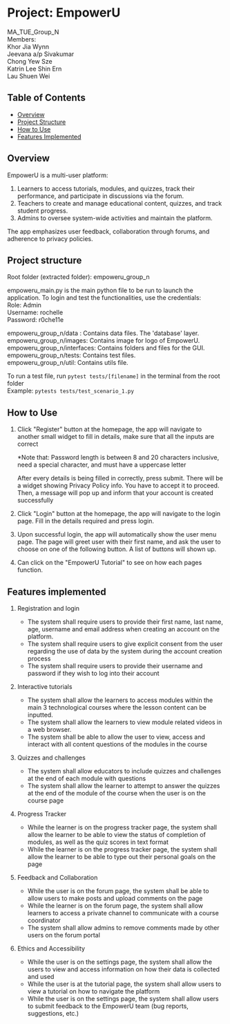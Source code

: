 # Project: EmpowerU

MA_TUE_Group_N<br>
Members:<br>
Khor Jia Wynn <br>
Jeevana a/p Sivakumar<br>
Chong Yew Sze<br>
Katrin Lee Shin Ern<br>
Lau Shuen Wei<br>

## Table of Contents

- [Overview](#overview)
- [Project Structure](#project-structure)
- [How to Use](#how-to-use)
- [Features Implemented](#features-implemented)

## Overview

EmpowerU is a multi-user platform:

1. Learners to access tutorials, modules, and quizzes, track their performance, and participate in discussions via the forum.
2. Teachers to create and manage educational content, quizzes, and track student progress.
3. Admins to oversee system-wide activities and maintain the platform.

The app emphasizes user feedback, collaboration through forums, and adherence to privacy policies.

## Project structure

Root folder (extracted folder): empoweru_group_n

empoweru_main.py is the main python file to be run to launch the application. To login and test the functionalities, use the credentials: <br>
Role: Admin <br>
Username: rochelle <br>
Password: r0che11e

empoweru_group_n/data : Contains data files. The 'database' layer.<br>
empoweru_group_n/images: Contains image for logo of EmpowerU.<br>
empoweru_group_n/interfaces: Contains folders and files for the GUI.<br>
empoweru_group_n/tests: Contains test files.<br>
empoweru_group_n/util: Contains utils file.<br>

To run a test file, run `pytest tests/[filename]` in the terminal from the root folder<br>
Example:
`pytests tests/test_scenario_1.py`

## How to Use

1. Click "Register" button at the homepage, the app will navigate to another small widget to fill in details, make sure that all the inputs are correct

   \*Note that: Password length is between 8 and 20 characters inclusive, need a special character, and must have a uppercase letter

   After every details is being filled in correctly, press submit.
   There will be a widget showing Privacy Policy info. You have to accept it to proceed.
   Then, a message will pop up and inform that your account is created successfully

2. Click "Login" button at the homepage, the app will navigate to the login page. Fill in the details required and press login.
3. Upon successful login, the app will automatically show the user menu page. The page will greet user with their first name, and ask the user to choose on one of the following button. A list of buttons will shown up.
4. Can click on the "EmpowerU Tutorial" to see on how each pages function.

## Features implemented

1. Registration and login

   - The system shall require users to provide their first name, last name, age, username and email address when creating an account on the platform.
   - The system shall require users to give explicit consent from the user regarding the use of data by the system during the account creation process
   - The system shall require users to provide their username and password if they wish to log into their account

2. Interactive tutorials

   - The system shall allow the learners to access modules within the main 3 technological courses where the lesson content can be inputted.
   - The system shall allow the learners to view module related videos in a web browser.
   - The system shall be able to allow the user to view, access and interact with all content questions of the modules in the course

3. Quizzes and challenges

   - The system shall allow educators to include quizzes and challenges at the end of each module with questions
   - The system shall allow the learner to attempt to answer the quizzes at the end of the module of the course when the user is on the course page

4. Progress Tracker

   - While the learner is on the progress tracker page, the system shall allow the learner to be able to view the status of completion of modules, as well as the quiz scores in text format
   - While the learner is on the progress tracker page, the system shall allow the learner to be able to type out their personal goals on the page

5. Feedback and Collaboration

   - While the user is on the forum page, the system shall be able to allow users to make posts and upload comments on the page
   - While the learner is on the forum page, the system shall allow learners to access a private channel to communicate with a course coordinator
   - The system shall allow admins to remove comments made by other users on the forum portal

6. Ethics and Accessibility
   - While the user is on the settings page, the system shall allow the users to view and access information on how their data is collected and used
   - While the user is at the tutorial page, the system shall allow users to view a tutorial on how to navigate the platform
   - While the user is on the settings page, the system shall allow users to submit feedback to the EmpowerU team (bug reports, suggestions, etc.)
